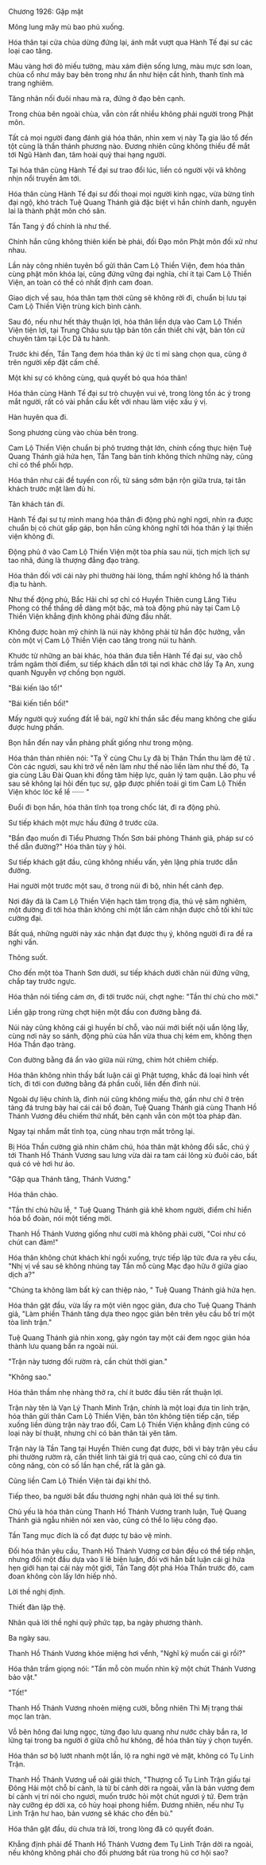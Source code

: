




Chương 1926: Gặp mặt


Mông lung mây mù bao phủ xuống.

Hóa thân tại cửa chùa dừng đứng lại, ánh mắt vượt qua Hành Tế đại sư các loại cao tăng.

Màu vàng hơi đỏ miếu tường, màu xám điện sống lưng, màu mực sơn loan, chùa cổ như mây bay bên trong như ẩn như hiện cắt hình, thanh tĩnh mà trang nghiêm.

Tăng nhân nối đuôi nhau mà ra, đứng ở đạo bên cạnh.

Trong chùa bên ngoài chùa, vẫn còn rất nhiều không phải người trong Phật môn.

Tất cả mọi người đang đánh giá hóa thân, nhìn xem vị này Tạ gia lão tổ đến tột cùng là thần thánh phương nào. Đương nhiên cũng không thiếu để mắt tới Ngũ Hành đan, tâm hoài quỷ thai hạng người.

Tại hóa thân cùng Hành Tế đại sư trao đổi lúc, liền có người vội vã không nhịn nổi truyền âm tới.

Hóa thân cùng Hành Tế đại sư đối thoại mọi người kinh ngạc, vừa bừng tỉnh đại ngộ, khó trách Tuệ Quang Thánh giả đặc biệt vì hắn chính danh, nguyên lai là thành phật môn chó săn.

Tần Tang ý đồ chính là như thế.

Chính hắn cũng không thiên kiến bè phái, đối Đạo môn Phật môn đối xử như nhau.

Lần này công nhiên tuyên bố gửi thân Cam Lộ Thiền Viện, đem hóa thân cùng phật môn khóa lại, cũng đứng vững đại nghĩa, chí ít tại Cam Lộ Thiền Viện, an toàn có thể có nhất định cam đoan.

Giao dịch về sau, hóa thân tạm thời cũng sẽ không rời đi, chuẩn bị lưu tại Cam Lộ Thiền Viện trùng kích bình cảnh.

Sau đó, nếu như hết thảy thuận lợi, hóa thân liền dựa vào Cam Lộ Thiền Viện tiện lợi, tại Trung Châu sưu tập bản tôn cần thiết chi vật, bản tôn cứ chuyên tâm tại Lộc Dã tu hành.

Trước khi đến, Tần Tang đem hóa thân ký ức tỉ mỉ sàng chọn qua, cũng ở trên người xếp đặt cấm chế.

Một khi sự có không cùng, quả quyết bỏ qua hóa thân!

Hóa thân cùng Hành Tế đại sư trò chuyện vui vẻ, trong lòng tồn ác ý trong mắt người, rất có vài phần cấu kết với nhau làm việc xấu ý vị.

Hàn huyên qua đi.

Song phương cùng vào chùa bên trong.

Cam Lộ Thiền Viện chuẩn bị phô trương thật lớn, chính cống thực hiện Tuệ Quang Thánh giả hứa hẹn, Tần Tang bản tính không thích những này, cũng chỉ có thể phối hợp.

Hóa thân như cái đề tuyến con rối, từ sáng sớm bận rộn giữa trưa, tại tân khách trước mặt làm đủ hí.

Tân khách tán đi.

Hành Tế đại sư tự mình mang hóa thân đi động phủ nghỉ ngơi, nhìn ra được chuẩn bị có chút gấp gáp, bọn hắn cũng không nghĩ tới hóa thân ỷ lại thiền viện không đi.

Động phủ ở vào Cam Lộ Thiền Viện một tòa phía sau núi, tịch mịch lịch sự tao nhã, đúng là thượng đẳng đạo tràng.

Hóa thân đối với cái này phi thường hài lòng, thầm nghĩ không hổ là thánh địa tu hành.

Như thế động phủ, Bắc Hải chỉ sợ chỉ có Huyền Thiên cung Lăng Tiêu Phong có thể thắng dễ dàng một bậc, mà toà động phủ này tại Cam Lộ Thiền Viện khẳng định không phải đứng đầu nhất.

Không được hoàn mỹ chính là núi này không phải từ hắn độc hưởng, vẫn còn một vị Cam Lộ Thiền Viện cao tăng trong núi tu hành.

Khước từ những an bài khác, hóa thân đưa tiễn Hành Tế đại sư, vào chỗ trầm ngâm thời điểm, sư tiếp khách dẫn tới tại nơi khác chờ lấy Tạ An, xung quanh Nguyễn vợ chồng bọn người.

"Bái kiến lão tổ!"

"Bái kiến tiền bối!"

Mấy người quỳ xuống đất lễ bái, ngữ khí thần sắc đều mang không che giấu được hưng phấn.

Bọn hắn đến nay vẫn phảng phất giống như trong mộng.

Hóa thân thản nhiên nói: "Tạ Ý cùng Chu Ly đã bị Thân Thần thu làm đệ tử . Còn các ngươi, sau khi trở về nên làm như thế nào liền làm như thế đó, Tạ gia cùng Lâu Đài Quan khi đồng tâm hiệp lực, quản lý tam quận. Lão phu về sau sẽ không lại hỏi đến tục sự, gặp được phiền toái gì tìm Cam Lộ Thiền Viện khóc lóc kể lể ······ "

Đuổi đi bọn hắn, hóa thân tĩnh tọa trong chốc lát, đi ra động phủ.

Sư tiếp khách một mực hầu đứng ở trước cửa.

"Bần đạo muốn đi Tiểu Phương Thốn Sơn bái phỏng Thánh giả, pháp sư có thể dẫn đường?" Hóa thân tùy ý hỏi.

Sư tiếp khách gật đầu, cũng không nhiều vấn, yên lặng phía trước dẫn đường.

Hai người một trước một sau, ở trong núi đi bộ, nhìn hết cảnh đẹp.

Nơi đây đã là Cam Lộ Thiền Viện hạch tâm trọng địa, thủ vệ sâm nghiêm, một đường đi tới hóa thân không chỉ một lần cảm nhận được chỗ tối khí tức cường đại.

Bất quá, những người này xác nhận đạt được thụ ý, không người đi ra đề ra nghi vấn.

Thông suốt.

Cho đến một tòa Thanh Sơn dưới, sư tiếp khách dưới chân núi đứng vững, chắp tay trước ngực.

Hóa thân nói tiếng cám ơn, đi tới trước núi, chợt nghe: "Tần thí chủ cho mời."

Liền gặp trong rừng chợt hiện một đầu con đường bằng đá.

Núi này cũng không cái gì huyền bí chỗ, vào núi mới biết nội uẩn lộng lẫy, cùng nơi này so sánh, động phủ của hắn vừa thua chị kém em, không thẹn Hóa Thần đạo tràng.

Con đường bằng đá ẩn vào giữa núi rừng, chim hót chiêm chiếp.

Hóa thân không nhìn thấy bất luận cái gì Phật tượng, khắc đá loại hình vết tích, đi tới con đường bằng đá phần cuối, liền đến đỉnh núi.

Ngoài dự liệu chính là, đỉnh núi cũng không miếu thờ, gần như chỉ ở trên tảng đá trưng bày hai cái cái bồ đoàn, Tuệ Quang Thánh giả cùng Thanh Hồ Thánh Vương đều chiếm thứ nhất, bên cạnh vẫn còn một tòa pháp đàn.

Ngay tại nhắm mắt tĩnh tọa, cùng nhau trợn mắt trông lại.

Bị Hóa Thần cường giả nhìn chăm chú, hóa thân mặt không đổi sắc, chú ý tới Thanh Hồ Thánh Vương sau lưng vừa dài ra tam cái lông xù đuôi cáo, bất quá có vẻ hơi hư ảo.

"Gặp qua Thánh tăng, Thánh Vương."

Hóa thân chào.

"Tần thí chủ hữu lễ, " Tuệ Quang Thánh giả khẽ khom người, điểm chỉ hiển hóa bồ đoàn, nói một tiếng mời.

Thanh Hồ Thánh Vương giống như cười mà không phải cười, "Coi như có chút can đảm!"

Hóa thân không chút khách khí ngồi xuống, trực tiếp lập tức đưa ra yêu cầu, "Nhị vị về sau sẽ không nhúng tay Tần mỗ cùng Mạc đạo hữu ở giữa giao dịch a?"

"Chúng ta không làm bất kỳ can thiệp nào, " Tuệ Quang Thánh giả hứa hẹn.

Hóa thân gật đầu, vừa lấy ra một viên ngọc giản, đưa cho Tuệ Quang Thánh giả, "Làm phiền Thánh tăng dựa theo ngọc giản bên trên yêu cầu bố trí một tòa linh trận."

Tuệ Quang Thánh giả nhìn xong, gảy ngón tay một cái đem ngọc giản hóa thành lưu quang bắn ra ngoài núi.

"Trận này tương đối rườm rà, cần chút thời gian."

"Không sao."

Hóa thân thầm nhẹ nhàng thở ra, chí ít bước đầu tiên rất thuận lợi.

Trận này tên là Vạn Lý Thanh Minh Trận, chính là một loại đưa tin linh trận, hóa thân gửi thân Cam Lộ Thiền Viện, bản tôn không tiện tiếp cận, tiếp xuống liền dùng trận này trao đổi, Cam Lộ Thiền Viện khẳng định cũng có loại này bí thuật, nhưng chỉ có bản thân tài yên tâm.

Trận này là Tần Tang tại Huyền Thiên cung đạt được, bởi vì bày trận yêu cầu phi thường rườm rà, cần thiết linh tài giá trị quá cao, cũng chỉ có đưa tin công năng, còn có số lần hạn chế, rất là gân gà.

Cũng liền Cam Lộ Thiền Viện tài đại khí thô.

Tiếp theo, ba người bắt đầu thương nghị nhân quả lời thề sự tình.

Chủ yếu là hóa thân cùng Thanh Hồ Thánh Vương tranh luận, Tuệ Quang Thánh giả ngẫu nhiên nói xen vào, cũng có thể lo liệu công đạo.

Tần Tang mục đích là cố đạt được tự bảo vệ mình.

Đối hóa thân yêu cầu, Thanh Hồ Thánh Vương cơ bản đều có thể tiếp nhận, nhưng đối một đầu dựa vào lí lẽ biện luận, đối với hắn bất luận cái gì hứa hẹn giới hạn tại cái này một giới, Tần Tang đột phá Hóa Thần trước đó, cam đoan không còn lấy lớn hiếp nhỏ.

Lời thề nghị định.

Thiết đàn lập thệ.

Nhân quả lời thề nghi quỹ phức tạp, ba ngày phương thành.

Ba ngày sau.

Thanh Hồ Thánh Vương khóe miệng hơi vểnh, "Nghĩ kỹ muốn cái gì rồi?"

Hóa thân trầm giọng nói: "Tần mỗ còn muốn nhìn kỹ một chút Thánh Vương bảo vật."

"Tốt!"

Thanh Hồ Thánh Vương nhoẻn miệng cười, bỗng nhiên Thì Mị trạng thái mọc lan tràn.

Vỗ bên hông đai lưng ngọc, từng đạo lưu quang như nước chảy bắn ra, lơ lửng tại trong ba người ở giữa chỗ hư không, để hóa thân tùy ý chọn tuyển.

Hóa thân sơ bộ lướt nhanh một lần, lộ ra nghi ngờ vẻ mặt, không có Tụ Linh Trận.

Thanh Hồ Thánh Vương uể oải giải thích, "Thượng cổ Tụ Linh Trận giấu tại Đông Hải một chỗ bí cảnh, là từ bí cảnh dời ra ngoài, vẫn là bản vương đem bí cảnh vị trí nói cho ngươi, muốn trước hỏi một chút ngươi ý tứ. Đem trận này cưỡng ép dời xa, có hủy hoại phong hiểm. Đương nhiên, nếu như Tụ Linh Trận hư hao, bản vương sẽ khác cho đền bù."

Hóa thân gật đầu, dù chưa trả lời, trong lòng đã có quyết đoán.

Khẳng định phải để Thanh Hồ Thánh Vương đem Tụ Linh Trận dời ra ngoài, nếu không không phải cho đối phương bắt rùa trong hũ cơ hội sao?




